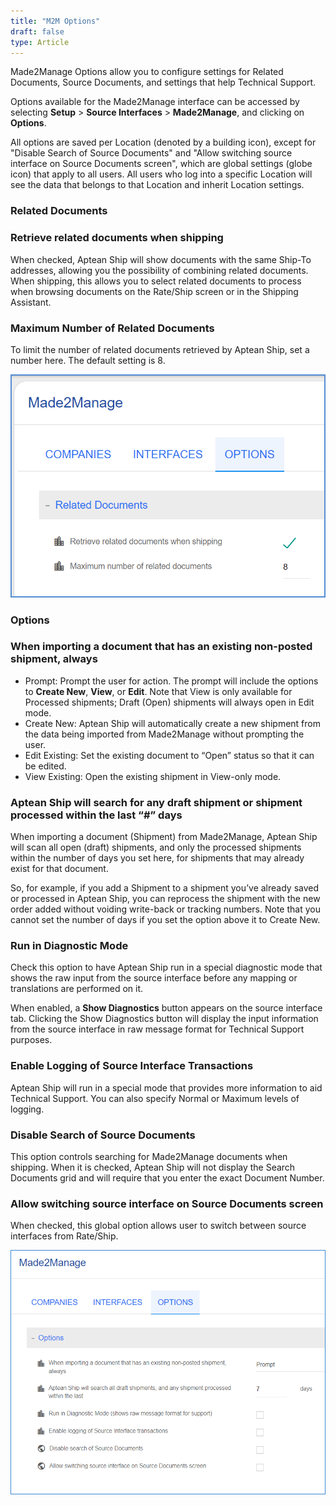 ```yaml
---
title: "M2M Options"
draft: false
type: Article
---
```


Made2Manage Options allow you to configure settings for Related Documents, Source Documents, and settings that help Technical Support.

Options available for the Made2Manage interface can be accessed by selecting **Setup** > **Source Interfaces** > **Made2Manage**, and clicking on **Options**.

All options are saved per Location (denoted by a building icon), except for "Disable Search of Source Documents" and "Allow switching source interface on Source Documents screen", which are global settings (globe icon) that apply to all users. All users who log into a specific Location will see the data that belongs to that Location and inherit Location settings.
### Related Documents


### Retrieve related documents when shipping


When checked, Aptean Ship will show documents with the same Ship-To addresses, allowing you the possibility of combining related documents. When shipping, this allows you to select related documents to process when browsing documents on the Rate/Ship screen or in the Shipping Assistant.
### Maximum Number of Related Documents


To limit the number of related documents retrieved by Aptean Ship, set a number here. The default setting is 8.

![](assets/images/m2m-options-1.png)
### Options


### When importing a document that has an existing non-posted shipment, always


* Prompt: Prompt the user for action. The prompt will include the options to **Create New**, **View**, or **Edit**. Note that View is only available for Processed shipments; Draft (Open) shipments will always open in Edit mode.
* Create New: Aptean Ship will automatically create a new shipment from the data being imported from Made2Manage without prompting the user.
* Edit Existing: Set the existing document to “Open” status so that it can be edited.
* View Existing: Open the existing shipment in View-only mode.


### Aptean Ship will search for any draft shipment or shipment processed within the last “#” days


When importing a document (Shipment) from Made2Manage, Aptean Ship will scan all open (draft) shipments, and only the processed shipments within the number of days you set here, for shipments that may already exist for that document. 

So, for example, if you add a Shipment to a shipment you’ve already saved or processed in Aptean Ship, you can reprocess the shipment with the new order added without voiding write-back or tracking numbers. Note that you cannot set the number of days if you set the option above it to Create New.
### Run in Diagnostic Mode


Check this option to have Aptean Ship run in a special diagnostic mode that shows the raw input from the source interface before any mapping or translations are performed on it. 

When enabled, a **Show Diagnostics** button appears on the source interface tab. Clicking the Show Diagnostics button will display the input information from the source interface in raw message format for Technical Support purposes.
### Enable Logging of Source Interface Transactions


Aptean Ship will run in a special mode that provides more information to aid Technical Support. You can also specify Normal or Maximum levels of logging.
### Disable Search of Source Documents


This option controls searching for Made2Manage documents when shipping. When it is checked, Aptean Ship will not display the Search Documents grid and will require that you enter the exact Document Number.
### Allow switching source interface on Source Documents screen


When checked, this global option allows user to switch between source interfaces from Rate/Ship.

![](assets/images/m2m-replace-options.png)
